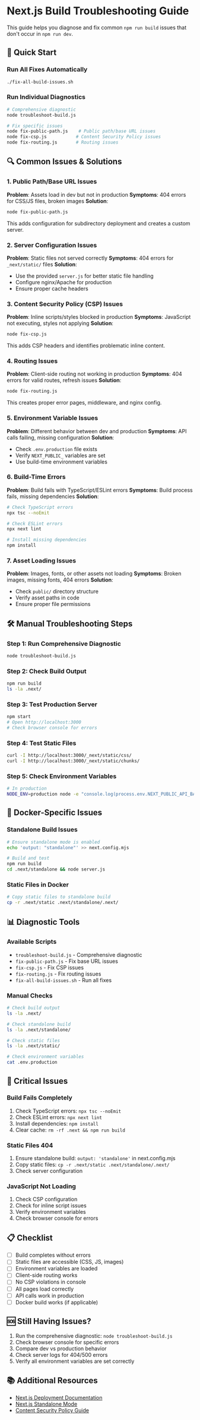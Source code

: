 # Next.js Build Troubleshooting Guide

This guide helps you diagnose and fix common `npm run build` issues that don't occur in `npm run dev`.

## 🚀 Quick Start

### Run All Fixes Automatically
```bash
./fix-all-build-issues.sh
```

### Run Individual Diagnostics
```bash
# Comprehensive diagnostic
node troubleshoot-build.js

# Fix specific issues
node fix-public-path.js    # Public path/base URL issues
node fix-csp.js           # Content Security Policy issues  
node fix-routing.js       # Routing issues
```

## 🔍 Common Issues & Solutions

### 1. Public Path/Base URL Issues
**Problem**: Assets load in dev but not in production
**Symptoms**: 404 errors for CSS/JS files, broken images
**Solution**:
```bash
node fix-public-path.js
```
This adds configuration for subdirectory deployment and creates a custom server.

### 2. Server Configuration Issues
**Problem**: Static files not served correctly
**Symptoms**: 404 errors for `_next/static/` files
**Solution**:
- Use the provided `server.js` for better static file handling
- Configure nginx/Apache for production
- Ensure proper cache headers

### 3. Content Security Policy (CSP) Issues
**Problem**: Inline scripts/styles blocked in production
**Symptoms**: JavaScript not executing, styles not applying
**Solution**:
```bash
node fix-csp.js
```
This adds CSP headers and identifies problematic inline content.

### 4. Routing Issues
**Problem**: Client-side routing not working in production
**Symptoms**: 404 errors for valid routes, refresh issues
**Solution**:
```bash
node fix-routing.js
```
This creates proper error pages, middleware, and nginx config.

### 5. Environment Variable Issues
**Problem**: Different behavior between dev and production
**Symptoms**: API calls failing, missing configuration
**Solution**:
- Check `.env.production` file exists
- Verify `NEXT_PUBLIC_` variables are set
- Use build-time environment variables

### 6. Build-Time Errors
**Problem**: Build fails with TypeScript/ESLint errors
**Symptoms**: Build process fails, missing dependencies
**Solution**:
```bash
# Check TypeScript errors
npx tsc --noEmit

# Check ESLint errors  
npx next lint

# Install missing dependencies
npm install
```

### 7. Asset Loading Issues
**Problem**: Images, fonts, or other assets not loading
**Symptoms**: Broken images, missing fonts, 404 errors
**Solution**:
- Check `public/` directory structure
- Verify asset paths in code
- Ensure proper file permissions

## 🛠️ Manual Troubleshooting Steps

### Step 1: Run Comprehensive Diagnostic
```bash
node troubleshoot-build.js
```

### Step 2: Check Build Output
```bash
npm run build
ls -la .next/
```

### Step 3: Test Production Server
```bash
npm start
# Open http://localhost:3000
# Check browser console for errors
```

### Step 4: Test Static Files
```bash
curl -I http://localhost:3000/_next/static/css/
curl -I http://localhost:3000/_next/static/chunks/
```

### Step 5: Check Environment Variables
```bash
# In production
NODE_ENV=production node -e "console.log(process.env.NEXT_PUBLIC_API_BASE_URL)"
```

## 🐳 Docker-Specific Issues

### Standalone Build Issues
```bash
# Ensure standalone mode is enabled
echo 'output: "standalone"' >> next.config.mjs

# Build and test
npm run build
cd .next/standalone && node server.js
```

### Static Files in Docker
```bash
# Copy static files to standalone build
cp -r .next/static .next/standalone/.next/
```

## 📊 Diagnostic Tools

### Available Scripts
- `troubleshoot-build.js` - Comprehensive diagnostic
- `fix-public-path.js` - Fix base URL issues
- `fix-csp.js` - Fix CSP issues
- `fix-routing.js` - Fix routing issues
- `fix-all-build-issues.sh` - Run all fixes

### Manual Checks
```bash
# Check build output
ls -la .next/

# Check standalone build
ls -la .next/standalone/

# Check static files
ls -la .next/static/

# Check environment variables
cat .env.production
```

## 🚨 Critical Issues

### Build Fails Completely
1. Check TypeScript errors: `npx tsc --noEmit`
2. Check ESLint errors: `npx next lint`
3. Install dependencies: `npm install`
4. Clear cache: `rm -rf .next && npm run build`

### Static Files 404
1. Ensure standalone build: `output: 'standalone'` in next.config.mjs
2. Copy static files: `cp -r .next/static .next/standalone/.next/`
3. Check server configuration

### JavaScript Not Loading
1. Check CSP configuration
2. Check for inline script issues
3. Verify environment variables
4. Check browser console for errors

## 📋 Checklist

- [ ] Build completes without errors
- [ ] Static files are accessible (CSS, JS, images)
- [ ] Environment variables are loaded
- [ ] Client-side routing works
- [ ] No CSP violations in console
- [ ] All pages load correctly
- [ ] API calls work in production
- [ ] Docker build works (if applicable)

## 🆘 Still Having Issues?

1. Run the comprehensive diagnostic: `node troubleshoot-build.js`
2. Check browser console for specific errors
3. Compare dev vs production behavior
4. Check server logs for 404/500 errors
5. Verify all environment variables are set correctly

## 📚 Additional Resources

- [Next.js Deployment Documentation](https://nextjs.org/docs/deployment)
- [Next.js Standalone Mode](https://nextjs.org/docs/advanced-features/output-file-tracing)
- [Content Security Policy Guide](https://developer.mozilla.org/en-US/docs/Web/HTTP/CSP)
